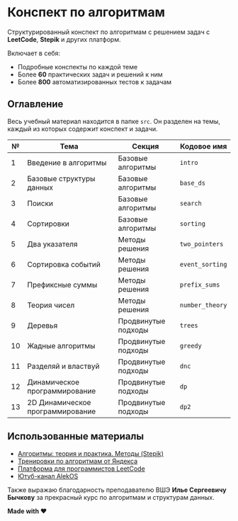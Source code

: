 # Конспект по алгоритмам

Структурированный конспект по алгоритмам с решением задач с **LeetCode**, **Stepik** и других платформ.

Включает в себя:

- Подробные конспекты по каждой теме
- Более **60** практических задач и решений к ним
- Более **800** автоматизированных тестов к задачам

## Оглавление

Весь учебный материал находится в папке `src`. Он разделен на темы, каждый из которых содержит конспект и задачи.

| №  | Тема                             | Секция              | Кодовое имя     |
|----|----------------------------------|---------------------|-----------------|
| 1  | Введение в алгоритмы             | Базовые алгоритмы   | `intro`         |
| 2  | Базовые структуры данных         | Базовые алгоритмы   | `base_ds`       |
| 3  | Поиски                           | Базовые алгоритмы   | `search`        |
| 4  | Сортировки                       | Базовые алгоритмы   | `sorting`       |
| 5  | Два указателя                    | Методы решения      | `two_pointers`  |
| 6  | Сортировка событий               | Методы решения      | `event_sorting` |
| 7  | Префиксные суммы                 | Методы решения      | `prefix_sums`   |
| 8  | Теория чисел                     | Методы решения      | `number_theory` |
| 9  | Деревья                          | Продвинутые подходы | `trees`         |
| 10 | Жадные алгоритмы                 | Продвинутые подходы | `greedy`        |
| 11 | Разделяй и властвуй              | Продвинутые подходы | `dnc`           |
| 12 | Динамическое программирование    | Продвинутые подходы | `dp`            |
| 13 | 2D Динамическое программирование | Продвинутые подходы | `dp2`           |

## Использованные материалы

* [Алгоритмы: теория и практика. Методы (Stepik)](https://stepik.org/course/217)
* [Тренировки по алгоритмам от Яндекса](https://yandex.ru/yaintern/algorithm-training_2)
* [Платформа для программистов LeetCode](https://leetcode.com/)
* [Ютуб-канал AlekOS](https://www.youtube.com/@AlekOS/videos)

Также выражаю благодарность преподавателю ВШЭ **Илье Сергеевичу Бычкову** за прекрасный курс по алгоритмам и структурам
данных.

**Made with ❤️**

